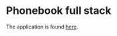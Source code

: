 # Phonebook full stack

The application is found [here](https://mysterious-sea-66846.herokuapp.com).